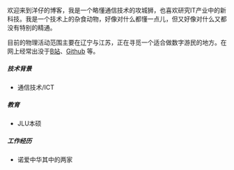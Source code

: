 欢迎来到洋仔的博客，我是一个略懂通信技术的攻城狮，也喜欢研究IT产业中的新科技。我是一个技术上的杂食动物，好像对什么都懂一点儿，但又好像对什么又都没有特别的精通。


目前的物理活动范围主要在辽宁与江苏，正在寻觅一个适合做数字游民的地方。在网上经常出没于[B站](https://space.bilibili.com/483072571)、[Github](https://github.com/yangyanghoho) 等。


##### 技术背景

- 通信技术/ICT


##### 教育

- JLU本硕


##### 工作经历

- 诺爱中华其中的两家
